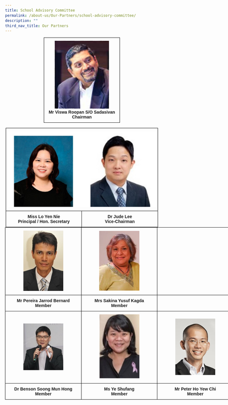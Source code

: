 ```yaml
---
title: School Advisory Committee
permalink: /about-us/Our-Partners/school-advisory-committee/
description: ""
third_nav_title: Our Partners
---
```

<style type="text/css">
.tg  {border-collapse:collapse;border-spacing:0;margin:0px auto;}
.tg td{border-color:black;border-style:solid;border-width:1px;font-family:Arial, sans-serif;font-size:14px;
  overflow:hidden;padding:10px 5px;word-break:normal;}
.tg th{border-color:black;border-style:solid;border-width:1px;font-family:Arial, sans-serif;font-size:14px;
  font-weight:normal;overflow:hidden;padding:10px 5px;word-break:normal;}
.tg .tg-nrix{text-align:center;vertical-align:middle}
</style>
<table class="tg" style="undefined;table-layout: fixed; width: 250px">
<colgroup>
<col style="width: 250px">
</colgroup>
<tbody>
  <tr>
    <td class="tg-nrix"><img src="/images/sac1.jpeg" 
     style="width:75%"><br><strong>Mr Viswa Roopan S/O Sadasivan<br>Chairman</strong></td>
  </tr>
</tbody>
</table>
<center>

<br>

<style type="text/css">
.tg  {border-collapse:collapse;border-spacing:0;margin:0px auto;}
.tg td{border-color:black;border-style:solid;border-width:1px;font-family:Arial, sans-serif;font-size:14px;
  overflow:hidden;padding:10px 5px;word-break:normal;}
.tg th{border-color:black;border-style:solid;border-width:1px;font-family:Arial, sans-serif;font-size:14px;
  font-weight:normal;overflow:hidden;padding:10px 5px;word-break:normal;}
.tg .tg-nrix{text-align:center;vertical-align:middle}
</style>
<table class="tg" style="undefined;table-layout: fixed; width: 500px">
<colgroup>
<col style="width: 250px">
<col style="width: 250px">
</colgroup>
<tbody>
  <tr>
    <td class="tg-nrix" colspan="2"><img src="/images/sac2.jpeg"></td>
  </tr>
  <tr>
		<td class="tg-nrix"><strong>Miss Lo Yen Nie<br>Principal / Hon. Secretary</strong></td>
    <td class="tg-nrix"><strong>Dr Jude Lee<br>Vice-Chairman</strong></td>
  </tr>
</tbody>
</table>

<style type="text/css">
.tg  {border-collapse:collapse;border-spacing:0;margin:0px auto;}
.tg td{border-color:black;border-style:solid;border-width:1px;font-family:Arial, sans-serif;font-size:14px;
  overflow:hidden;padding:10px 5px;word-break:normal;}
.tg th{border-color:black;border-style:solid;border-width:1px;font-family:Arial, sans-serif;font-size:14px;
  font-weight:normal;overflow:hidden;padding:10px 5px;word-break:normal;}
.tg .tg-wa1i{font-weight:bold;text-align:center;vertical-align:middle}
</style>
<table class="tg" style="undefined;table-layout: fixed; width: 750px">
<colgroup>
<col style="width: 250px">
<col style="width: 250px">
<col style="width: 250px">
</colgroup>
<tbody>
  <tr>
    <td class="tg-wa1i"><img src="/images/sac4.jpeg" 
     style="width:55%"></td>
    <td class="tg-wa1i"><img src="/images/sac5.jpeg" 
     style="width:55%"></td>
    <td class="tg-wa1i"></td>
  </tr>
  <tr>
    <td class="tg-wa1i">Mr Pereira Jarrod Bernard<br>Member</td>
    <td class="tg-wa1i">Mrs Sakina Yusuf Kagda<br>Member </td>
    <td class="tg-wa1i"></td>
  </tr>
  <tr>
    <td class="tg-wa1i"><img src="/images/sac6.jpeg" 
     style="width:55%"></td>
    <td class="tg-wa1i"><img src="/images/sac7.jpeg" 
     style="width:55%"></td>
    <td class="tg-wa1i"><img src="/images/sac8.jpeg" 
     style="width:55%"></td>
  </tr>
  <tr>
    <td class="tg-wa1i">Dr Benson Soong Mun Hong<br>Member</td>
    <td class="tg-wa1i">Ms Ye Shufang<br>Member</td>
    <td class="tg-wa1i">Mr Peter Ho Yew Chi<br>Member</td>
  </tr>
</tbody>
</table>